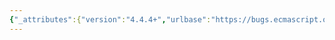 ```yaml
---
{"_attributes":{"version":"4.4.4+","urlbase":"https://bugs.ecmascript.org/","maintainer":"dherman@mozilla.com"},"bug":{"bug_id":893,"creation_ts":"2012-11-01 13:00:00 -0700","short_desc":"9.1.8.1: \"s\" wrong font","delta_ts":"2012-11-23 09:45:36 -0800","product":"Draft for 6th Edition","component":"editorial issue","version":"Rev 11: October 26, 2012 Draft","rep_platform":"All","op_sys":"All","bug_status":"RESOLVED","resolution":"FIXED","priority":"Normal","bug_severity":"normal","everconfirmed":true,"reporter":{"uid":"jmdyck","name":"Michael Dyck"},"assigned_to":{"uid":"allen","name":"Allen Wirfs-Brock"},"long_desc":[{"commentid":2352,"comment_count":0,"who":{"uid":"jmdyck","name":"Michael Dyck"},"bug_when":"2012-11-01 13:00:18 -0700","thetext":"In 9.1.8.1 \"ToString Applied to the Number Type\",\nstep 6 says:\n    If k <= n <= 21, return the String consisting of the k digits of\n    the decimal representation of s (in order, with no leading zeroes), ...\nwhere the metavariable 's' is in an upright font.\n\nChange it to an italic font."},{"commentid":2373,"comment_count":1,"who":{"uid":"allen","name":"Allen Wirfs-Brock"},"bug_when":"2012-11-01 18:07:29 -0700","thetext":"corrected in rev 12 editor's draft"},{"commentid":2629,"comment_count":2,"who":{"uid":"allen","name":"Allen Wirfs-Brock"},"bug_when":"2012-11-23 09:45:36 -0800","thetext":"corrected in rev 12, Nov. 22, 2012 draft"}]}}
---
```

